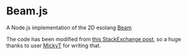 # Beam.js
A Node.js implementation of the 2D esolang [Beam](http://esolangs.org/wiki/Beam)

The code has been modified from [this StackExchange post](http://codegolf.stackexchange.com/a/57190), so a huge thanks to user [MickyT](http://codegolf.stackexchange.com/users/31347/mickyt) for writing that.
